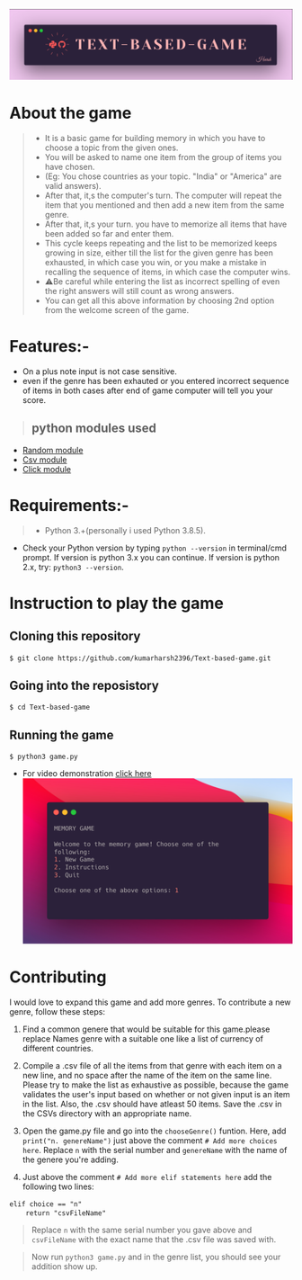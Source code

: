![banner](./images/banner.png)

# About the game 
> - It is a basic game for building memory in which you have to choose a topic from the given ones.
>- You will be asked to name one item from the group of items you have chosen.
>- (Eg: You chose countries as your topic. "India" or "America" are valid answers).
>- After that, it,s the computer's turn. The computer will repeat the item that you mentioned and then add a new item from the same genre.
>- After that, it,s your turn. you have to memorize all items that have been added so far and enter them.
>- This cycle keeps repeating and the list to be memorized keeps growing in size, either till the list for the given genre has been exhausted, in which case you win, or you make a mistake in recalling the sequence of items, in which case the computer wins.
>- ⚠️Be careful while entering the list as incorrect spelling of even the right answers will still count as wrong answers.
>- You can get all this above information by choosing 2nd option from the welcome screen of the game.

# Features:-
- On a plus note input is not case sensitive.
- even if the genre has been exhauted or you entered incorrect sequence of items in both cases after end of game computer will tell you your score.
>## python modules used
- [Random module](https://docs.python.org/3/library/random.html) 
- [Csv module](https://docs.python.org/3/library/csv.html)
- [Click module](https://docs.python.org/3/library/csv.html)

# Requirements:-
>- Python 3.+(personally i used Python 3.8.5).
- Check your Python version by typing ```python --version``` in terminal/cmd prompt. If version is python 3.x you can continue. If version is python 2.x, try: ```python3 --version```. 

# Instruction to play the game

 ## Cloning this repository
```
$ git clone https://github.com/kumarharsh2396/Text-based-game.git
```
## Going into the reposistory
```
$ cd Text-based-game
```
## Running the game
```
$ python3 game.py
```
- For video demonstration [click here](https://www.youtube.com/watch?v=J9ll9KtkJ_U) 
![banner](./images/welcome.png)
# Contributing
 I would love to expand this game and add more genres. To contribute a new genre, follow these steps:

1. Find a common genere that would be suitable for this game.please replace Names genre with a suitable one like a list of currency of different countries.

2. Compile a .csv file of all the items from that genre with each item on a new line, and no space after the name of the item on the same line. Please try to make the list as exhaustive as possible, because the game validates the user's input based on whether or not given input is an item in the list. Also, the .csv should have atleast 50 items. Save the .csv in the CSVs directory with an appropriate name.

3. Open the game.py file and go into the ```chooseGenre()``` funtion. Here, add ```print("n. genereName")``` just above the comment ```# Add more choices here```. Replace ```n``` with the serial number and ```genereName``` with the name of the genere you're adding.

4. Just above the comment ```# Add more elif statements here``` add the following two lines:

```
elif choice == "n"
	return "csvFileName"
```	

>Replace ```n``` with the same serial number you gave above and ```csvFileName``` with the exact name that the .csv file was saved with. 

>Now run ```python3 game.py``` and in the genre list, you should see your addition show up.

